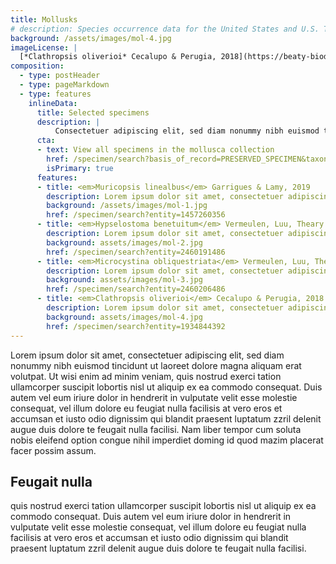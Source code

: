 ```yaml
---
title: Mollusks
# description: Species occurrence data for the United States and U.S. Territories.
background: /assets/images/mol-4.jpg
imageLicense: |
  [*Clathropsis oliverioi* Cecalupo & Perugia, 2018](https://beaty-biodiversity-museum.hp.gbif-staging.org/specimen/search?entity=1934844392) Collected in Papua New Guinea licensed under [CC-BY-4.0](http://creativecommons.org/licenses/by-nc-nd/4.0)
composition:
  - type: postHeader
  - type: pageMarkdown
  - type: features
    inlineData:
      title: Selected specimens
      description: |
          Consectetuer adipiscing elit, sed diam nonummy nibh euismod tincidunt ut laoreet dolore magna aliquam erat volutpat. 
      cta:
      - text: View all specimens in the mollusca collection
        href: /specimen/search?basis_of_record=PRESERVED_SPECIMEN&taxonKey=52
        isPrimary: true
      features: 
      - title: <em>Muricopsis linealbus</em> Garrigues & Lamy, 2019
        description: Lorem ipsum dolor sit amet, consectetuer adipiscing elit, sed diam nonummy nibh euismod.
        background: /assets/images/mol-1.jpg 
        href: /specimen/search?entity=1457260356
      - title: <em>Hypselostoma benetuitum</em> Vermeulen, Luu, Theary & Anker, 2019
        description: Lorem ipsum dolor sit amet, consectetuer adipiscing elit, sed diam nonummy nibh euismod.
        background: assets/images/mol-2.jpg
        href: /specimen/search?entity=2460191486
      - title: <em>Microcystina obliquestriata</em> Vermeulen, Luu, Theary & Anker, 2019
        description: Lorem ipsum dolor sit amet, consectetuer adipiscing elit, sed diam nonummy nibh euismod.
        background: assets/images/mol-3.jpg
        href: /specimen/search?entity=2460206486
      - title: <em>Clathropsis oliverioi</em> Cecalupo & Perugia, 2018
        description: Lorem ipsum dolor sit amet, consectetuer adipiscing elit, sed diam nonummy nibh euismod.
        background: assets/images/mol-4.jpg
        href: /specimen/search?entity=1934844392
---
```


Lorem ipsum dolor sit amet, consectetuer adipiscing elit, sed diam nonummy nibh euismod tincidunt ut laoreet dolore magna aliquam erat volutpat. Ut wisi enim ad minim veniam, quis nostrud exerci tation ullamcorper suscipit lobortis nisl ut aliquip ex ea commodo consequat. Duis autem vel eum iriure dolor in hendrerit in vulputate velit esse molestie consequat, vel illum dolore eu feugiat nulla facilisis at vero eros et accumsan et iusto odio dignissim qui blandit praesent luptatum zzril delenit augue duis dolore te feugait nulla facilisi. Nam liber tempor cum soluta nobis eleifend option congue nihil imperdiet doming id quod mazim placerat facer possim assum. 

## Feugait nulla
quis nostrud exerci tation ullamcorper suscipit lobortis nisl ut aliquip ex ea commodo consequat. Duis autem vel eum iriure dolor in hendrerit in vulputate velit esse molestie consequat, vel illum dolore eu feugiat nulla facilisis at vero eros et accumsan et iusto odio dignissim qui blandit praesent luptatum zzril delenit augue duis dolore te feugait nulla facilisi.
